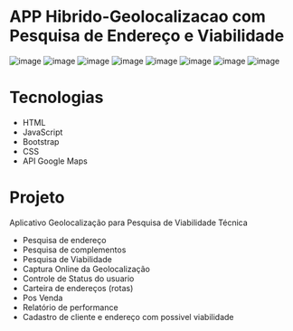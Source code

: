 # APP Hibrido-Geolocalizacao com Pesquisa de Endereço e Viabilidade

![image](https://github.com/user-attachments/assets/e3ff1dff-a3ca-4d99-b040-c7a95a9f1dcb) ![image](https://github.com/user-attachments/assets/1b26b55c-0339-402d-8f7c-60230ffe5059) 
![image](https://github.com/user-attachments/assets/c77a73a2-62ae-4d80-9b0c-323b110b45b5) ![image](https://github.com/user-attachments/assets/b02619af-05e0-4d1e-9195-e2b99fc78150)
![image](https://github.com/user-attachments/assets/459c796e-89cb-4bde-83a5-061f0cab1d20) ![image](https://github.com/user-attachments/assets/babb0579-d6f1-41c5-a6b1-d2ca754907f8)
![image](https://github.com/user-attachments/assets/521f56a5-636a-43fc-88e3-de8dd5831a8d) 
![image](https://github.com/user-attachments/assets/998b5f35-df01-4355-94e3-f268703f23ea)

# Tecnologias

- HTML
- JavaScript
- Bootstrap
- CSS
- API Google Maps


# Projeto
Aplicativo Geolocalização para Pesquisa de Viabilidade Técnica

- Pesquisa de endereço
- Pesquisa de complementos
- Pesquisa de Viabilidade
- Captura Online da Geolocalização
- Controle de Status do usuario
- Carteira de endereços (rotas)
- Pos Venda
- Relatório de performance
- Cadastro de cliente e endereço com possivel viabilidade
